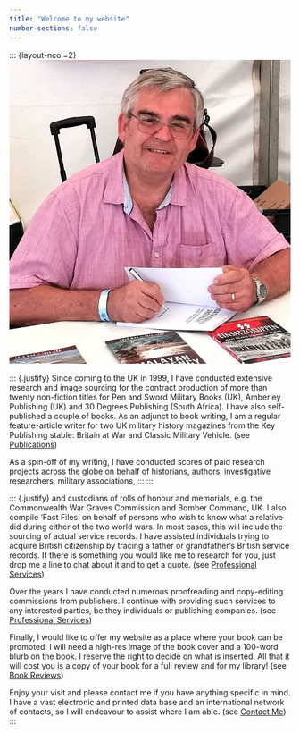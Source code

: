 ```yaml
---
title: "Welcome to my website"
number-sections: false
---
```


::: {layout-ncol=2}
![](images/welcome.jpeg)

::: {.justify}
Since coming to the UK in 1999, I have conducted extensive research and image
sourcing for the contract production of more than twenty non-fiction titles for Pen and Sword
Military Books (UK), Amberley Publishing (UK) and 30 Degrees Publishing (South Africa).
I have also self-published a couple of books. As an adjunct to book writing, I am a regular
feature-article writer for two UK military history magazines from the Key Publishing stable:
Britain at War and Classic Military Vehicle. (see [Publications](publications.md))

As a spin-off of my writing, I have conducted scores of paid research projects across
the globe on behalf of historians, authors, investigative researchers, military associations, 
:::
:::

::: {.justify}
and custodians of rolls of honour and memorials, e.g. the Commonwealth War Graves
Commission and Bomber Command, UK. I also compile ‘Fact Files’ on behalf of persons
who wish to know what a relative did during either of the two world wars. In most cases, this
will include the sourcing of actual service records. I have assisted individuals trying to
acquire British citizenship by tracing a father or grandfather’s British service records. If there
is something you would like me to research for you, just drop me a line to chat about it and to
get a quote. (see [Professional Services](services.md))

Over the years I have conducted numerous proofreading and copy-editing
commissions from publishers. I continue with providing such services to any interested
parties, be they individuals or publishing companies. (see [Professional Services](services.md))

Finally, I would like to offer my website as a place where your book can be promoted.
I will need a high-res image of the book cover and a 100-word blurb on the book. I reserve
the right to decide on what is inserted. All that it will cost you is a copy of your book for a
full review and for my library! (see [Book Reviews](book_reviews.md))

Enjoy your visit and please contact me if you have anything specific in mind. I have a
vast electronic and printed data base and an international network of contacts, so I will
endeavour to assist where I am able. (see [Contact Me](contact-me.md))
:::